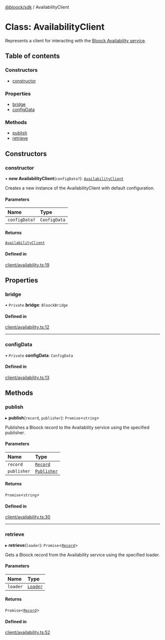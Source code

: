[@bloock/sdk](../index.md) / AvailabilityClient

# Class: AvailabilityClient

Represents a client for interacting with the [Bloock Availability service](https://dashboard.bloock.com/login).

## Table of contents

### Constructors

- [constructor](AvailabilityClient.md#constructor)

### Properties

- [bridge](AvailabilityClient.md#bridge)
- [configData](AvailabilityClient.md#configdata)

### Methods

- [publish](AvailabilityClient.md#publish)
- [retrieve](AvailabilityClient.md#retrieve)

## Constructors

### constructor

• **new AvailabilityClient**(`configData?`): [`AvailabilityClient`](AvailabilityClient.md)

Creates a new instance of the AvailabilityClient with default configuration.

#### Parameters

| Name | Type |
| :------ | :------ |
| `configData?` | `ConfigData` |

#### Returns

[`AvailabilityClient`](AvailabilityClient.md)

#### Defined in

[client/availability.ts:19](https://github.com/bloock/bloock-sdk/blob/10b1e90/languages/js/src/client/availability.ts#L19)

## Properties

### bridge

• `Private` **bridge**: `BloockBridge`

#### Defined in

[client/availability.ts:12](https://github.com/bloock/bloock-sdk/blob/10b1e90/languages/js/src/client/availability.ts#L12)

___

### configData

• `Private` **configData**: `ConfigData`

#### Defined in

[client/availability.ts:13](https://github.com/bloock/bloock-sdk/blob/10b1e90/languages/js/src/client/availability.ts#L13)

## Methods

### publish

▸ **publish**(`record`, `publisher`): `Promise`\<`string`\>

Publishes a Bloock record to the Availability service using the specified publisher.

#### Parameters

| Name | Type |
| :------ | :------ |
| `record` | [`Record`](Record.md) |
| `publisher` | [`Publisher`](../interfaces/Publisher.md) |

#### Returns

`Promise`\<`string`\>

#### Defined in

[client/availability.ts:30](https://github.com/bloock/bloock-sdk/blob/10b1e90/languages/js/src/client/availability.ts#L30)

___

### retrieve

▸ **retrieve**(`loader`): `Promise`\<[`Record`](Record.md)\>

Gets a Bloock record from the Availability service using the specified loader.

#### Parameters

| Name | Type |
| :------ | :------ |
| `loader` | [`Loader`](../interfaces/Loader.md) |

#### Returns

`Promise`\<[`Record`](Record.md)\>

#### Defined in

[client/availability.ts:52](https://github.com/bloock/bloock-sdk/blob/10b1e90/languages/js/src/client/availability.ts#L52)
